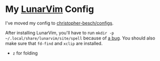 # My [LunarVim](https://www.lunarvim.org) Config

I've moved my config to [christopher-besch/configs](https://github.com/christopher-besch/configs).

After installing LunarVim, you'll have to run `mkdir -p ~/.local/share/lunarvim/site/spell` because of [a bug](https://github.com/LunarVim/LunarVim/issues/1445).
You should also make sure that `fd-find` and `xclip` are installed.

- `z` for folding
